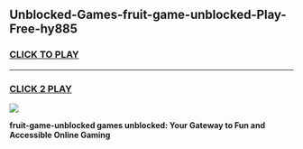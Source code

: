 
## Unblocked-Games-fruit-game-unblocked-Play-Free-hy885
<h3>
<a href="https://premium76.site?title=fruit-game-unblocked&ref=15A">CLICK TO PLAY</a></h3>
<hr>

<h3>
<a href="https://premium76.site?title=fruit-game-unblocked&ref=15A">CLICK 2 PLAY</a>
  
</h3>

<a href="https://premium76.site?title=fruit-game-unblocked&ref=15A"><img src="https://clearcache.store/games.png"></a>


**fruit-game-unblocked games unblocked: Your Gateway to Fun and Accessible Online Gaming**
